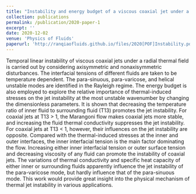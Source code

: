 ```yaml
---
title: "Instability and energy budget of a viscous coaxial jet under a radial thermal field"
collection: publications
permalink: /publication/2020-paper-1
excerpt: ''
date: 2020-12-02
venue: 'Physics of Fluids'
paperurl: 'http://ranqiaofluids.github.io/files/2020[POF]Instability.pdf'
---
```


Temporal linear instability of viscous coaxial jets under a radial thermal field is carried out by considering axisymmetric and nonaxisymmetric disturbances. The interfacial tensions of different fluids are taken to be temperature dependent. The para-sinuous, para-varicose, and helical unstable modes are identified in the Rayleigh regime. The energy budget is also employed to explore the relative importance of thermal-induced stresses on the jet instability at the most unstable wavenumber by changing the dimensionless parameters. It is shown that decreasing the temperature ratio of inner fluid to surrounding fluid (T13) promotes the jet instability. For coaxial jets at T13 > 1, the Marangoni flow makes coaxial jets more stable, and increasing the fluid thermal conductivity suppresses the jet instability. For coaxial jets at T13 < 1, however, their influences on the jet instability are opposite. Compared with the thermal-induced stresses at the inner and outer interfaces, the inner interfacial tension is the main factor dominating the flow. Increasing either inner interfacial tension or outer surface tension and decreasing viscosity of any fluid can promote the instability of coaxial jets. The variations of thermal conductivity and specific heat capacity of either inner or surrounding fluids apparently influence the jet instability of the para-varicose mode, but hardly influence that of the para-sinuous mode. This work would provide great insight into the physical mechanism of thermal jet instability in various applications.
